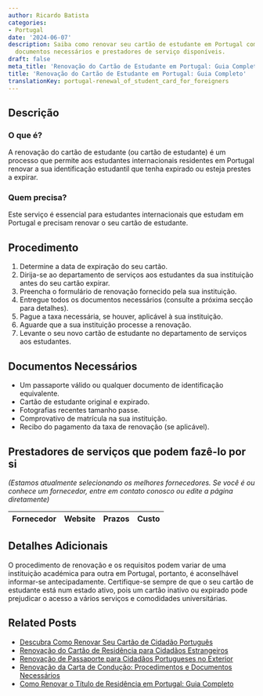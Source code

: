 ```yaml
---
author: Ricardo Batista
categories:
- Portugal
date: '2024-06-07'
description: Saiba como renovar seu cartão de estudante em Portugal com todas as etapas,
  documentos necessários e prestadores de serviço disponíveis.
draft: false
meta_title: 'Renovação do Cartão de Estudante em Portugal: Guia Completo'
title: 'Renovação do Cartão de Estudante em Portugal: Guia Completo'
translationKey: portugal-renewal_of_student_card_for_foreigners
---
```



## Descrição
### O que é?
A renovação do cartão de estudante (ou cartão de estudante) é um processo que permite aos estudantes internacionais residentes em Portugal renovar a sua identificação estudantil que tenha expirado ou esteja prestes a expirar.
### Quem precisa?
Este serviço é essencial para estudantes internacionais que estudam em Portugal e precisam renovar o seu cartão de estudante.

## Procedimento
1. Determine a data de expiração do seu cartão.
2. Dirija-se ao departamento de serviços aos estudantes da sua instituição antes do seu cartão expirar.
3. Preencha o formulário de renovação fornecido pela sua instituição.
4. Entregue todos os documentos necessários (consulte a próxima secção para detalhes).
5. Pague a taxa necessária, se houver, aplicável à sua instituição.
6. Aguarde que a sua instituição processe a renovação.
7. Levante o seu novo cartão de estudante no departamento de serviços aos estudantes.

## Documentos Necessários
- Um passaporte válido ou qualquer documento de identificação equivalente.
- Cartão de estudante original e expirado.
- Fotografias recentes tamanho passe.
- Comprovativo de matrícula na sua instituição.
- Recibo do pagamento da taxa de renovação (se aplicável).

## Prestadores de serviços que podem fazê-lo por si
_(Estamos atualmente selecionando os melhores fornecedores. Se você é ou conhece um fornecedor, entre em contato conosco ou edite a página diretamente)_

| Fornecedor      |     Website     |     Prazos       |       Custo      |
| :-------------: | :-------------: |  :-------------: | :-------------: |

## Detalhes Adicionais
O procedimento de renovação e os requisitos podem variar de uma instituição académica para outra em Portugal, portanto, é aconselhável informar-se antecipadamente. Certifique-se sempre de que o seu cartão de estudante está num estado ativo, pois um cartão inativo ou expirado pode prejudicar o acesso a vários serviços e comodidades universitárias.
## Related Posts

- [Descubra Como Renovar Seu Cartão de Cidadão Português](https://tramitit.com/pt/guides/portugal/renovacao_de_cartao_de_cidadao/)
- [Renovação do Cartão de Residência para Cidadãos Estrangeiros](https://tramitit.com/pt/guides/portugal/renovacao_de_cartao_de_residente_para_cidadaos_estrangeiros/)
- [Renovação de Passaporte para Cidadãos Portugueses no Exterior](https://tramitit.com/pt/guides/portugal/renovacao_de_passaporte/)
- [Renovação da Carta de Condução: Procedimentos e Documentos Necessários](https://tramitit.com/pt/guides/portugal/renovacao_de_carta_de_conducao/)
- [Como Renovar o Título de Residência em Portugal: Guia Completo](https://tramitit.com/pt/guides/portugal/pedido_de_renovacao_do_titulo_de_residencia/)